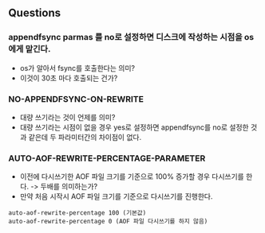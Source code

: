 ## Questions

### appendfsync parmas 를 no로 설정하면 디스크에 작성하는 시점을 os에게 맡긴다.
* os가 알아서 fsync를 호출한다는 의미?
* 이것이 30초 마다 호출되는 건가?

### NO-APPENDFSYNC-ON-REWRITE
* 대량 쓰기라는 것이 언제를 의미?
* 대량 쓰기라는 시점이 없을 경우 yes로 설정하면 appendfsync를 no로 설정한 것과 같은데 두 파라미터간의 차이점이 없다. 

### AUTO-AOF-REWRITE-PERCENTAGE-PARAMETER
* 이전에 다시쓰기한 AOF 파일 크기를 기준으로 100% 증가할 경우 다시쓰기를 한다. -> 두배를 의미하는가?
* 만약 처음 시작시 AOF 파일 크기를 기준으로 다시쓰기를 진행한다.

~~~
auto-aof-rewrite-percentage 100 (기본값)
auto-aof-rewrite-percentage 0 (AOF 파일 다시쓰기를 하지 않음)
~~~
